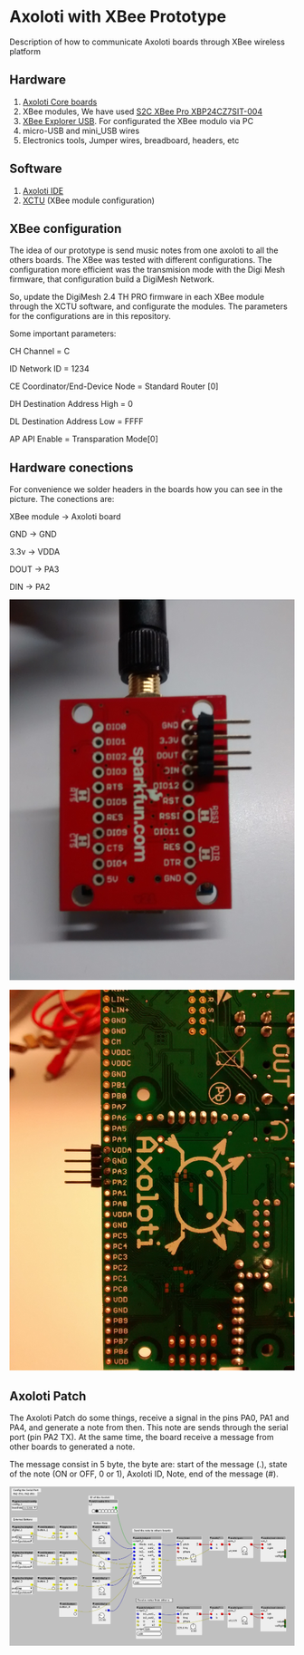 # Axoloti with XBee Prototype

Description of how to communicate Axoloti boards through XBee wireless platform

## Hardware

1. [Axoloti Core boards](http://www.axoloti.com/product/axoloti-core/)
2. XBee modules, We have used  [S2C XBee Pro XBP24CZ7SIT-004](http://tienda.bricogeek.com/modulos-radiofrecuencia/229-xbee-pro-63mw-s2c-rpsma.html)  
3. [XBee Explorer USB](https://www.sparkfun.com/products/11812). For configurated the XBee modulo via PC
4. micro-USB and mini_USB wires
5. Electronics tools, Jumper wires, breadboard, headers, etc

## Software

1. [Axoloti IDE](http://community.axoloti.com/t/quick-start-guide/57)
2. [XCTU](https://www.digi.com/products/xbee-rf-solutions/xctu-software/xctu) (XBee module configuration)

## XBee configuration

The idea of our prototype is send music notes from one axoloti to all the others boards. The XBee was tested with different configurations. The configuration more efficient was the transmision mode with the Digi Mesh firmware, that configuration build a DigiMesh Network.

So, update the DigiMesh 2.4 TH PRO firmware in each XBee module through the XCTU software, and configurate the modules. The parameters for the configurations are in this repository.

Some important parameters:

CH Channel = C

ID Network ID = 1234

CE Coordinator/End-Device Node = Standard Router [0]

DH Destination Address High = 0

DL Destination Address Low  = FFFF

AP API Enable = Transparation Mode[0]

## Hardware conections

For convenience we solder headers in the boards how you can see in the picture. The conections are:

XBee module -> Axoloti board

GND  -> GND

3.3v -> VDDA

DOUT -> PA3

DIN  -> PA2

![XBee Board](./XbeeBoard.jpg)

![Axoloti Board](./AxolotiBoard.jpg)

## Axoloti Patch

The Axoloti Patch do some things, receive a signal in the pins PA0, PA1 and PA4, and generate a note from then. This note are sends through the serial port (pin PA2 TX). At the same time, the board receive a message from other boards to generated a note.

The message consist in 5 byte, the byte are: start of the message (.), state of the note (ON or OFF, 0 or 1), Axoloti ID, Note, end of the message (#).

![Axoloti Patch](./AxolotiPatch.png)
